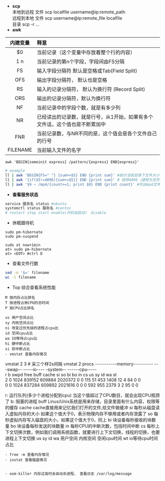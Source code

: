 - **scp**  
本地到远程 文件 scp localfile username@ip:remote_path   
远程到本地 文件 scp username@ip:remote_file localfile   
目录 scp -r ...
- **awk**  

内建变量 | 释意
:----: | :---
$0 | 当前记录（这个变量中存放着整个行的内容）
$1~$n | 当前记录的第n个字段，字段间由FS分隔
FS | 输入字段分隔符 默认是空格或Tab(Field Split)
OFS | 输出字段分隔符， 默认也是空格
RS |	输入的记录分隔符， 默认为换行符 (Record Split)
ORS |	输出的记录分隔符，默认为换行符
NF |	当前记录中的字段个数，就是有多少列
NR	| 已经读出的记录数，就是行号，从1开始，如果有多个文件话，这个值也是不断累加中
FNR |	当前记录数，与NR不同的是，这个值会是各个文件自己的行号
FILENAME |	当前输入文件的名字

``` awk 'BEGIN{someinit express} /pattern/{express} END{express}' ```
```sh
# example
ll | awk 'BEGIN{FS=" "} {sum+=$5} END {print sum}' #统计当前目录下文件大小
ll | awk '{if($5!=4096){sum+=$5}} END {print sum}' # 排除4096（通常为文件夹）
ll | awk '$9 ~ /mp4/{count+=1; print $0} END {print count}' #列出mp4文件并统计数量

``` 

- **查看服务状态**
```sh
service 服务名 status #ubuntu
systemctl status 服务名 #centos
# restart stop start enable(开机自启动） disable
```
- 休眠跟待机 
```
sudo pm-hibernate
sudo pm-suspend

sudo at now+1min
at> sudo pm-hibernate
at> <EOT> #ctrl D
```
- 查看文件行数
```sh
sed -n '$=' filename
wc -l filename
```

- Top 综合查看系统性能
``` 
M 按内存占比排名
T 按进程占用CPU的总时间
P 按CPU占比排名

us 用户空间占比
sy 内核空间占比
ni 改变过优先级的进程占cpu比
id 空闲cpu占比
wa IO等待占cpu比
hi 硬中断占比
si 软中断占比
- vmstat 查看内存情况
```
vmstat 2 3 # 采三个样2s间隔
vmstat 2
procs -----------memory---------- ---swap-- -----io---- -system-- ------cpu-----  
 r  b   swpd   free   buff  cache   si   so    bi    bo   in   cs us sy id wa st  
  2  0   1024 839152 609884 2020372    0    0   115    51  453 1408 12  4 84  0  0  
   0  0   1024 837284 609892 2021616    0    0     0   592  955 2379  3  2 95  0  0  

r: 运行队列(多少个进程分配到cpu) 当这个值超过了CPU数目，就会出现CPU瓶颈了
b: 阻塞的进程
buff   Linux/Unix系统是用来存储，目录里面有什么内容，权限等的缓存
cache cache直接用来记忆我们打开的文件,给文件做缓冲
si  每秒从磁盘读入虚拟内存的大小 如果这个值大于0，表示物理内存不够用或者内存泄露了
so 每秒虚拟内存写入磁盘的大小，如果这个值大于0，同上
bi  块设备每秒接收的块数量
bo 块设备每秒发送的块数量
in 每秒CPU的中断次数，包括时间中断
cs 每秒上下文切换次数，例如我们调用系统函数，就要进行上下文切换，线程的切换，也要进程上下文切换
us sy id wa 用户空间 内核空间 空闲cpu时间 wt io等待cpu时间 占比
```
- free -m 查看内存情况
- iostat 查看磁盘情况
```
```

- oom-killer 内存过高时会自动杀进程， 查看日志 /var/log/message
